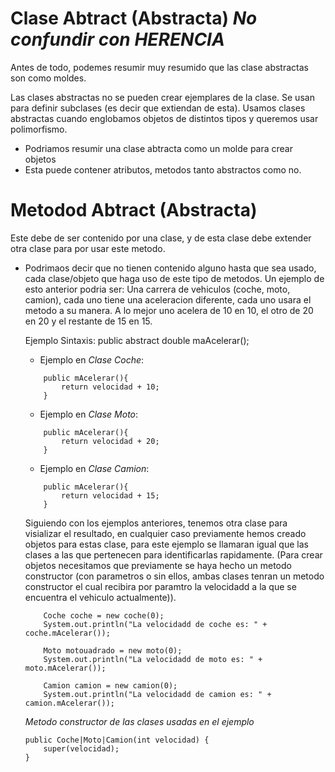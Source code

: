 # Clase Abtract (Abstracta) *No confundir con HERENCIA*
Antes de todo, podemes resumir muy resumido que las clase abstractas son como moldes.

Las clases abstractas no se pueden crear ejemplares de la clase.
Se usan para definir subclases (es decir que extiendan de esta).
Usamos clases abstractas cuando englobamos objetos de distintos tipos y queremos usar polimorfismo.

* Podriamos resumir una clase abtracta como un molde para crear objetos
* Esta puede contener atributos, metodos tanto abstractos como no.

# Metodod Abtract (Abstracta)
Este debe de ser contenido por una clase, y de esta clase debe extender otra clase para por usar este metodo.

* Podrimaos decir que no tienen contenido alguno hasta que sea usado, cada clase/objeto que haga uso de este tipo de metodos.
Un ejemplo de esto anterior podria ser:
	Una carrera de vehiculos (coche, moto, camion), cada uno tiene una aceleracion diferente, cada uno usara el metodo a su manera. A lo mejor uno acelera de 10 en 10, el otro de 20 en 20 y el restante de 15 en 15.

	Ejemplo Sintaxis:
	public abstract double maAcelerar();

	+ Ejemplo en *Clase Coche*:
	```
		public mAcelerar(){
			return velocidad + 10;
		} 
	```
	+ Ejemplo en *Clase Moto*:
	```
		public mAcelerar(){
			return velocidad + 20;
		}
	```

	+ Ejemplo en *Clase Camion*:
	```
		public mAcelerar(){
			return velocidad + 15;
		}
	```

	Siguiendo con los ejemplos anteriores, tenemos otra clase para visializar el resultado, en cualquier caso previamente hemos creado objetos para estas clase, para este ejemplo se llamaran igual que las clases a las que pertenecen para identificarlas rapidamente. (Para crear objetos necesitamos que previamente se haya hecho un metodo constructor (con parametros o sin ellos, ambas clases tenran un metodo constructor el cual recibira por paramtro la velocidadd a la que se encuentra el vehiculo actualmente)).
	```
	    Coche coche = new coche(0);
        System.out.println("La velocidadd de coche es: " + coche.mAcelerar());

        Moto motouadrado = new moto(0);
        System.out.println("La velocidadd de moto es: " + moto.mAcelerar());

        Camion camion = new camion(0);
        System.out.println("La velocidadd de camion es: " + camion.mAcelerar());
	```
    *Metodo constructor de las clases usadas en el ejemplo*
    ```
    public Coche|Moto|Camion(int velocidad) {
        super(velocidad);
    }
    ```
